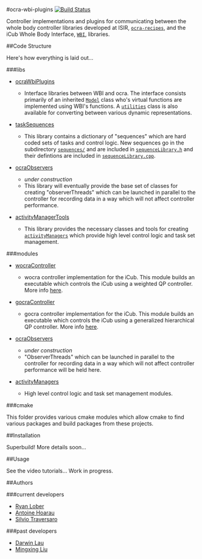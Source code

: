 #ocra-wbi-plugins [![Build Status](https://travis-ci.org/ocra-recipes/ocra-wbi-plugins.svg?branch=master)](https://travis-ci.org/ocra-recipes/ocra-wbi-plugins)

Controller implementations and plugins for communicating between the whole body controller libraries developed at ISIR, [`ocra-recipes`](https://github.com/ocra-recipes/ocra-recipes), and the iCub Whole Body Interface, [`WBI`](https://github.com/robotology/wholebodyinterface), libraries.


##Code Structure

Here's how everything is laid out...

###libs

- [ocraWbiPlugins](https://github.com/ocra-recipes/ocra-wbi-plugins/tree/master/libs/ocraWbiPlugins)

    - Interface libraries between WBI and ocra. The interface consists primarily of an inherited [`Model`](https://github.com/ocra-recipes/ocra-wbi-plugins/tree/master/libs/ocraWbiPlugins/src/ocraWbiModel.cpp) class who's virtual functions are implemented using WBI's functions. A [`utilities`](https://github.com/ocra-recipes/ocra-wbi-plugins/tree/master/libs/ocraWbiPlugins/src/ocraWbiUtil.cpp) class is also available for converting between various dynamic representations.

- [taskSequences](https://github.com/ocra-recipes/ocra-wbi-plugins/tree/master/libs/taskSequences)

    - This library contains a dictionary of "sequences" which are hard coded sets of tasks and control logic. New sequences go in the subdirectory [`sequences/`](https://github.com/ocra-recipes/ocra-wbi-plugins/tree/master/libs/taskSequences/include/taskSequences/sequences) and are included in [`sequenceLibrary.h`](https://github.com/ocra-recipes/ocra-wbi-plugins/tree/master/libs/taskSequences/include/sequenceLibrary.h) and their defintions are included in [`sequenceLibrary.cpp`](https://github.com/ocra-recipes/ocra-wbi-plugins/tree/master/libs/taskSequences/src/sequenceLibrary.cpp).

- [ocraObservers](https://github.com/ocra-recipes/ocra-wbi-plugins/tree/master/libs/ocraObservers)

    - *under construction*
    - This library will eventually provide the base set of classes for creating "observerThreads" which can be launched in parallel to the controller for recording data in a way which will not affect controller performance.

- [activityManagerTools](https://github.com/ocra-recipes/ocra-wbi-plugins/tree/master/libs/activityManagerTools)

    - This library provides the necessary classes and tools for creating [`activityManagers`](https://github.com/ocra-recipes/ocra-wbi-plugins/tree/master/modules/activityManagers) which provide high level control logic and task set management.


###modules

- [wocraController](https://github.com/ocra-recipes/ocra-wbi-plugins/tree/master/modules/wocraController)

    - wocra controller implementation for the iCub. This module builds an executable which controls the iCub using a weighted QP controller. More info [here](https://github.com/ocra-recipes/ocra-recipes).

- [gocraController](https://github.com/ocra-recipes/ocra-wbi-plugins/tree/master/modules/gocraController)

    - gocra controller implementation for the iCub. This module builds an executable which controls the iCub using a generalized hierarchical QP controller. More info [here](https://github.com/ocra-recipes/ocra-recipes).

- [ocraObservers](https://github.com/ocra-recipes/ocra-wbi-plugins/tree/master/modules/ocraObservers)

    - *under construction*
    - "ObserverThreads" which can be launched in parallel to the controller for recording data in a way which will not affect controller performance will be held here.

- [activityManagers](https://github.com/ocra-recipes/ocra-wbi-plugins/tree/master/modules/activityManagers)

    - High level control logic and task set management modules.


###cmake

This folder provides various cmake modules which allow cmake to find various packages and build packages from these projects.


##Installation

Superbuild! More details soon...

##Usage

See the video tutorials... Work in progress.

##Authors

###current developers

 - [Ryan Lober](https://github.com/rlober)
 - [Antoine Hoarau](https://github.com/ahoarau)
 - [Silvio Traversaro](https://github.com/traversaro)


###past developers

 - [Darwin Lau](https://github.com/darwinlau)
 - [Mingxing Liu](https://github.com/mingxing-liu)
